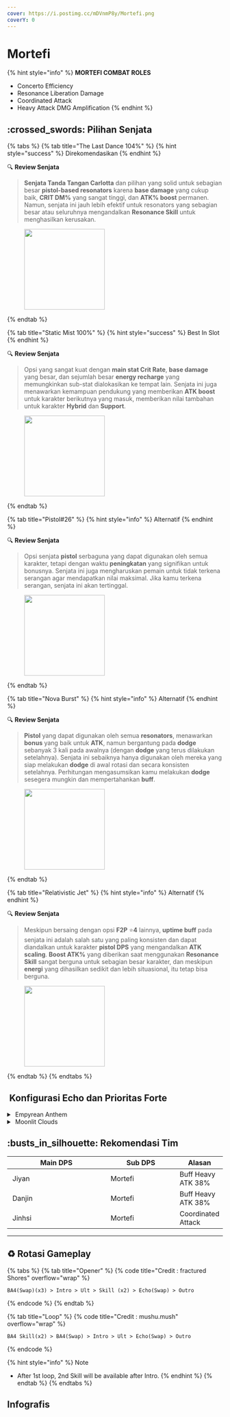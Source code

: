 ```yaml
---
cover: https://i.postimg.cc/mDVnmP8y/Mortefi.png
coverY: 0
---
```


# Mortefi

{% hint style="info" %}
**MORTEFI COMBAT ROLES**

* Concerto Efficiency
* Resonance Liberation Damage
* Coordinated Attack
* Heavy Attack DMG Amplification
{% endhint %}

## :crossed\_swords: Pilihan Senjata

{% tabs %}
{% tab title="The Last Dance 104%" %}
{% hint style="success" %}
Direkomendasikan
{% endhint %}

:mag: **Review Senjata**

> **Senjata Tanda Tangan Carlotta** dan pilihan yang solid untuk sebagian besar **pistol-based resonators** karena **base damage** yang cukup baik, **CRIT DM%** yang sangat tinggi, dan **ATK% boost** permanen. Namun, senjata ini jauh lebih efektif untuk resonators yang sebagian besar atau seluruhnya mengandalkan **Resonance Skill** untuk menghasilkan kerusakan.

<figure><img src="https://wuthering.wiki/img/weapon_21030016.png" alt="" width="188"><figcaption></figcaption></figure>
{% endtab %}

{% tab title="Static Mist 100%" %}
{% hint style="success" %}
Best In Slot
{% endhint %}

:mag: **Review Senjata**

> Opsi yang sangat kuat dengan **main stat Crit Rate**, **base damage** yang besar, dan sejumlah besar **energy recharge** yang memungkinkan sub-stat dialokasikan ke tempat lain. Senjata ini juga menawarkan kemampuan pendukung yang memberikan **ATK boost** untuk karakter berikutnya yang masuk, memberikan nilai tambahan untuk karakter **Hybrid** dan **Support**.

<figure><img src="https://wuthering.wiki/img/weapon_21030015.png" alt="" width="188"><figcaption></figcaption></figure>
{% endtab %}

{% tab title="Pistol#26" %}
{% hint style="info" %}
Alternatif
{% endhint %}

:mag: **Review Senjata**

> Opsi senjata **pistol** serbaguna yang dapat digunakan oleh semua karakter, tetapi dengan waktu **peningkatan** yang signifikan untuk bonusnya. Senjata ini juga mengharuskan pemain untuk tidak terkena serangan agar mendapatkan nilai maksimal. Jika kamu terkena serangan, senjata ini akan tertinggal.

<figure><img src="https://wuthering.wiki/img/weapon_21030034.png" alt="" width="188"><figcaption></figcaption></figure>
{% endtab %}

{% tab title="Nova Burst" %}
{% hint style="info" %}
Alternatif
{% endhint %}

:mag: **Review Senjata**

> **Pistol** yang dapat digunakan oleh semua **resonators**, menawarkan **bonus** yang baik untuk **ATK**, namun bergantung pada **dodge** sebanyak 3 kali pada awalnya (dengan **dodge** yang terus dilakukan setelahnya). Senjata ini sebaiknya hanya digunakan oleh mereka yang siap melakukan **dodge** di awal rotasi dan secara konsisten setelahnya. Perhitungan mengasumsikan kamu melakukan **dodge** sesegera mungkin dan mempertahankan **buff**.

<figure><img src="https://wuthering.wiki/img/weapon_21030064.png" alt="" width="188"><figcaption></figcaption></figure>
{% endtab %}

{% tab title="Relativistic Jet" %}
{% hint style="info" %}
Alternatif
{% endhint %}

:mag: **Review Senjata**

> Meskipun bersaing dengan opsi **F2P** :star:**4** lainnya, **uptime buff** pada senjata ini adalah salah satu yang paling konsisten dan dapat diandalkan untuk karakter **pistol DPS** yang mengandalkan **ATK scaling**. **Boost ATK%** yang diberikan saat menggunakan **Resonance Skill** sangat berguna untuk sebagian besar karakter, dan meskipun **energi** yang dihasilkan sedikit dan lebih situasional, itu tetap bisa berguna.

<figure><img src="https://wuthering.wiki/img/weapon_21030084.png" alt="" width="188"><figcaption></figcaption></figure>
{% endtab %}
{% endtabs %}

## <img src="https://wuthering.wiki/img/item_10.png" alt="" data-size="line"> Konfigurasi Echo dan Prioritas Forte

<details>

<summary><img src="https://wuthering.wiki/img/fettericon_13.png" alt="" data-size="line"> Empyrean Anthem</summary>

Hecate - (CR% / CDM%)

<img src="https://wuthering.wiki/img/monster_340000100.png" alt="" data-size="original">

**Echo Set**

* 3 - <mark style="color:red;">**Fusion DMG**</mark> bonus%
* 3 - <mark style="color:red;">**Fusion DMG**</mark> bonus%
* 1 - ATK%
* 1 - ATK%

**Prioritas Echo Substat**

* CR% / CDM%
* ER% (120% - 140%)
* ATK%
* Reso Lib%
* Flat ATK

**Prioritas Forte**

Libe > Forte > Reso skill = BA = Introtro

</details>

<details>

<summary><img src="https://wuthering.wiki/img/fettericon_8.png" alt="" data-size="line"> Moonlit Clouds</summary>

Impermenance Heron - CR% / CDM%

<img src="https://wuthering.wiki/img/monster_330000030.png" alt="" data-size="original">

**Echo Set**

* 3 - <mark style="color:red;">**Fusion DMG**</mark> bonus%
* 3 - <mark style="color:red;">**Fusion DMG**</mark> bonus%
* 1 - ATK%
* 1 - ATK%

**Prioritas Echo Substat**

* CR% / CDM%
* ER% (120% - 140%)
* ATK%
* Reso Lib%
* Flat ATK

**Prioritas Forte**

Libe > Forte > Reso skill = BA = Intro

</details>

## :busts\_in\_silhouette: Rekomendasi Tim

<table><thead><tr><th width="293">Main DPS</th><th width="194.8193359375">Sub DPS</th><th>Alasan</th></tr></thead><tbody><tr><td><img src="https://i.postimg.cc/VN9sLFks/Jiyan-Icon.png" alt="" data-size="line"><img src="https://wuthering.wiki/img/fettericon_4.png" alt="" data-size="line"> Jiyan</td><td><img src="https://i.postimg.cc/MTdW1KBh/Mortefi-Icon.png" alt="" data-size="line"><img src="https://wuthering.wiki/img/fettericon_10.png" alt="" data-size="line"><img src="https://wuthering.wiki/img/fettericon_8.png" alt="" data-size="line"> Mortefi</td><td>Buff Heavy ATK 38%</td></tr><tr><td><img src="https://i.postimg.cc/FKXs46mn/Danjin-Icon.png" alt="" data-size="line"><img src="https://wuthering.wiki/img/fettericon_6.png" alt="" data-size="line"> Danjin</td><td><img src="https://i.postimg.cc/MTdW1KBh/Mortefi-Icon.png" alt="" data-size="line"><img src="https://wuthering.wiki/img/fettericon_10.png" alt="" data-size="line"><img src="https://wuthering.wiki/img/fettericon_8.png" alt="" data-size="line"> Mortefi</td><td>Buff Heavy ATK 38%</td></tr><tr><td><img src="https://i.postimg.cc/3xmYnZpj/Jinhsi-Icon.png" alt="" data-size="line"><img src="https://wuthering.wiki/img/fettericon_5.png" alt="" data-size="line"> Jinhsi</td><td><img src="https://i.postimg.cc/MTdW1KBh/Mortefi-Icon.png" alt="" data-size="line"><img src="https://wuthering.wiki/img/fettericon_10.png" alt="" data-size="line"> Mortefi</td><td>Coordinated Attack</td></tr></tbody></table>

***

## :recycle: Rotasi Gameplay

{% tabs %}
{% tab title="Opener" %}
{% code title="Credit : fractured Shores" overflow="wrap" %}
```
BA4(Swap)(x3) > Intro > Ult > Skill (x2) > Echo(Swap) > Outro
```
{% endcode %}
{% endtab %}

{% tab title="Loop" %}
{% code title="Credit : mushu.mush" overflow="wrap" %}
```
BA4 Skill(x2) > BA4(Swap) > Intro > Ult > Echo(Swap) > Outro
```
{% endcode %}

{% hint style="info" %}
Note

* After 1st loop, 2nd Skill will be available after Intro.
{% endhint %}
{% endtab %}
{% endtabs %}

## Infografis

<figure><img src="https://i.postimg.cc/wvS98pRL/Mortefi-Revisi.png" alt=""><figcaption></figcaption></figure>
